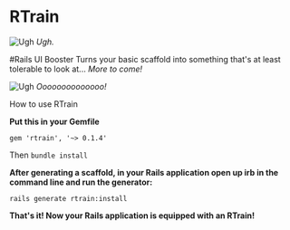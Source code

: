 # RTrain
![Ugh](http://www.heyridge.com/wp-content/uploads/2015/03/File-2012-12-29-R-train.jpg)
_Ugh._

#Rails UI Booster
Turns your basic scaffold into something that's at least tolerable to look at... _More to come!_

![Ugh](http://i.imgur.com/xzbeMWC.png)
_Oooooooooooooo!_

How to use RTrain

**Put this in your Gemfile**
```
gem 'rtrain', '~> 0.1.4'
```
Then `bundle install`

**After generating a scaffold, in your Rails application open up irb in the command line and run the generator:**

```
rails generate rtrain:install
```
**That's it! Now your Rails application is equipped with an RTrain!**
